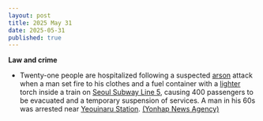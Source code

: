 ```yaml
---
layout: post
title: 2025 May 31
date: 2025-05-31
published: true
---
```



**Law and crime**

* Twenty-one people are hospitalized following a suspected [arson](https://en.wikipedia.org/wiki/Arson "Arson") attack when a man set fire to his clothes and a fuel container with a [lighter](https://en.wikipedia.org/wiki/Lighter "Lighter") torch inside a train on [Seoul Subway Line 5](https://en.wikipedia.org/wiki/Seoul_Subway_Line_5 "Seoul Subway Line 5"), causing 400 passengers to be evacuated and a temporary suspension of services. A man in his 60s was arrested near [Yeouinaru Station](https://en.wikipedia.org/wiki/Yeouinaru_Station "Yeouinaru Station"). [(Yonhap News Agency)](https://en.yna.co.kr/view/AEN20250531000851315)
